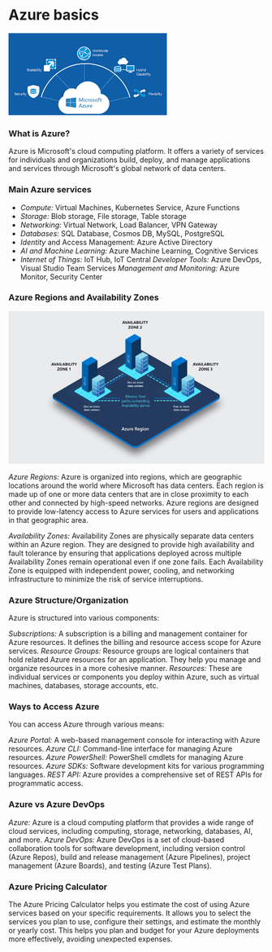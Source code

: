 # Azure basics

![azure](images/azure.png)

### What is Azure?

Azure is Microsoft's cloud computing platform. It  offers a variety of services for individuals and organizations build, deploy, and manage applications and services through Microsoft's global network of data centers. 

### Main Azure services 

* *Compute:* Virtual Machines, Kubernetes Service, Azure Functions
* *Storage:* Blob storage, File storage, Table storage
* *Networking:* Virtual Network, Load Balancer, VPN Gateway
* *Databases:* SQL Database, Cosmos DB, MySQL, PostgreSQL
* *Identity* and Access Management: Azure Active Directory
* *AI and Machine Learning:* Azure Machine Learning, Cognitive Services
* *Internet of Things:* IoT Hub, IoT Central
*Developer Tools:* Azure DevOps, Visual Studio Team Services
*Management and Monitoring:* Azure Monitor, Security Center

### Azure Regions and Availability Zones

![img.png](img.png)

*Azure Regions:* Azure is organized into regions, which are geographic locations around the world where Microsoft has data centers. Each region is made up of one or more data centers that are in close proximity to each other and connected by high-speed networks. Azure regions are designed to provide low-latency access to Azure services for users and applications in that geographic area.

*Availability Zones:* Availability Zones are physically separate data centers within an Azure region. They are designed to provide high availability and fault tolerance by ensuring that applications deployed across multiple Availability Zones remain operational even if one zone fails. Each Availability Zone is equipped with independent power, cooling, and networking infrastructure to minimize the risk of service interruptions.

### Azure Structure/Organization

Azure is structured into various components:

*Subscriptions:* A subscription is a billing and management container for Azure resources. It defines the billing and resource access scope for Azure services.
*Resource Groups:* Resource groups are logical containers that hold related Azure resources for an application. They help you manage and organize resources in a more cohesive manner.
*Resources:* These are individual services or components you deploy within Azure, such as virtual machines, databases, storage accounts, etc.

### Ways to Access Azure
You can access Azure through various means:

*Azure Portal:* A web-based management console for interacting with Azure resources.
*Azure CLI:* Command-line interface for managing Azure resources.
*Azure PowerShell:* PowerShell cmdlets for managing Azure resources.
*Azure SDKs:* Software development kits for various programming languages.
*REST API:* Azure provides a comprehensive set of REST APIs for programmatic access.

### Azure vs Azure DevOps

*Azure:* Azure is a cloud computing platform that provides a wide range of cloud services, including computing, storage, networking, databases, AI, and more.
*Azure DevOps:* Azure DevOps is a set of cloud-based collaboration tools for software development, including version control (Azure Repos), build and release management (Azure Pipelines), project management (Azure Boards), and testing (Azure Test Plans).

### Azure Pricing Calculator

The Azure Pricing Calculator helps you estimate the cost of using Azure services based on your specific requirements. It allows you to select the services you plan to use, configure their settings, and estimate the monthly or yearly cost. This helps you plan and budget for your Azure deployments more effectively, avoiding unexpected expenses.